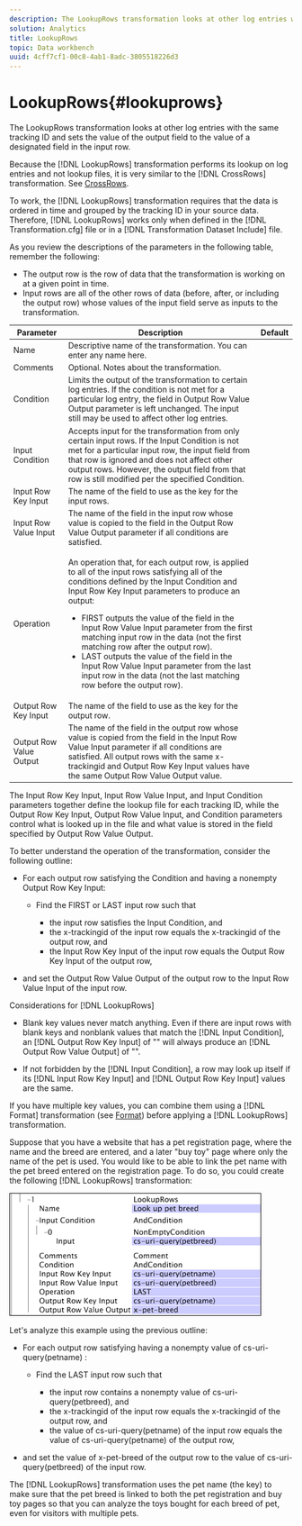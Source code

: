 ```yaml
---
description: The LookupRows transformation looks at other log entries with the same tracking ID and sets the value of the output field to the value of a designated field in the input row.
solution: Analytics
title: LookupRows
topic: Data workbench
uuid: 4cff7cf1-00c8-4ab1-8adc-3805518226d3
---
```


# LookupRows{#lookuprows}

The LookupRows transformation looks at other log entries with the same tracking ID and sets the value of the output field to the value of a designated field in the input row.

Because the [!DNL LookupRows] transformation performs its lookup on log entries and not lookup files, it is very similar to the [!DNL CrossRows] transformation. See [CrossRows](../../../../../home/c-dataset-const-proc/c-data-trans/c-transf-types/c-standard-transf/c-crossrows.md#concept-fcace08804f54db397ed631cc13ff4f2).

To work, the [!DNL LookupRows] transformation requires that the data is ordered in time and grouped by the tracking ID in your source data. Therefore, [!DNL LookupRows] works only when defined in the [!DNL Transformation.cfg] file or in a [!DNL Transformation Dataset Include] file.

As you review the descriptions of the parameters in the following table, remember the following:

* The output row is the row of data that the transformation is working on at a given point in time. 
* Input rows are all of the other rows of data (before, after, or including the output row) whose values of the input field serve as inputs to the transformation.

<table id="table_AB68A89ECD5C45F39B8433F994BBD7D8"> 
 <thead> 
  <tr> 
   <th colname="col1" class="entry"> Parameter </th> 
   <th colname="col2" class="entry"> Description </th> 
   <th colname="col3" class="entry"> Default </th> 
  </tr> 
 </thead>
 <tbody> 
  <tr> 
   <td colname="col1"> Name </td> 
   <td colname="col2"> Descriptive name of the transformation. You can enter any name here. </td> 
   <td colname="col3"> </td> 
  </tr> 
  <tr> 
   <td colname="col1"> Comments </td> 
   <td colname="col2"> Optional. Notes about the transformation. </td> 
   <td colname="col3"> </td> 
  </tr> 
  <tr> 
   <td colname="col1"> Condition </td> 
   <td colname="col2"> Limits the output of the transformation to certain log entries. If the condition is not met for a particular log entry, the field in Output Row Value Output parameter is left unchanged. The input still may be used to affect other log entries. </td> 
   <td colname="col3"> </td> 
  </tr> 
  <tr> 
   <td colname="col1"> Input Condition </td> 
   <td colname="col2">Accepts input for the transformation from only certain input rows. If the <span class="wintitle"> Input</span> Condition is not met for a particular input row, the input field from that row is ignored and does not affect other output rows. However, the output field from that row is still modified per the specified Condition. </td> 
   <td colname="col3"> </td> 
  </tr> 
  <tr> 
   <td colname="col1"> Input Row Key Input </td> 
   <td colname="col2"> The name of the field to use as the key for the input rows. </td> 
   <td colname="col3"> </td> 
  </tr> 
  <tr> 
   <td colname="col1"> Input Row Value Input </td> 
   <td colname="col2"> The name of the field in the input row whose value is copied to the field in the Output Row Value Output parameter if all conditions are satisfied. </td> 
   <td colname="col3"> </td> 
  </tr> 
  <tr> 
   <td colname="col1"> Operation </td> 
   <td colname="col2"> <p>An operation that, for each output row, is applied to all of the input rows satisfying all of the conditions defined by the <span class="wintitle"> Input</span> Condition and Input Row Key Input parameters to produce an output: 
     <ul id="ul_16FB152CB558497794DDED72A2F05CDD"> 
      <li id="li_22DA9F814E4E42D0B21E90B63A2A7A0E"> FIRST outputs the value of the field in the Input Row Value Input parameter from the first matching input row in the data (not the first matching row after the output row). </li> 
      <li id="li_45E00C3DE0494A1CB5C09B942088F161"> LAST outputs the value of the field in the Input Row Value Input parameter from the last input row in the data (not the last matching row before the output row). </li> 
     </ul> </p> </td> 
   <td colname="col3"> </td> 
  </tr> 
  <tr> 
   <td colname="col1"> Output Row Key Input </td> 
   <td colname="col2"> The name of the field to use as the key for the output row. </td> 
   <td colname="col3"> </td> 
  </tr> 
  <tr> 
   <td colname="col1"> Output Row Value Output </td> 
   <td colname="col2">The name of the field in the output row whose value is copied from the field in the Input Row Value Input parameter if all conditions are satisfied. All output rows with the same x-trackingid and <span class="wintitle"> Output Row Key Input </span>values have the same <span class="wintitle"> Output Row Value Output</span> value. </td> 
   <td colname="col3"> </td> 
  </tr> 
 </tbody> 
</table>

The Input Row Key Input, Input Row Value Input, and Input Condition parameters together define the lookup file for each tracking ID, while the Output Row Key Input, Output Row Value Input, and Condition parameters control what is looked up in the file and what value is stored in the field specified by Output Row Value Output.

To better understand the operation of the transformation, consider the following outline:

* For each output row satisfying the Condition and having a nonempty Output Row Key Input:

    * Find the FIRST or LAST input row such that

        * the input row satisfies the Input Condition, and 
        * the x-trackingid of the input row equals the x-trackingid of the output row, and 
        * the Input Row Key Input of the input row equals the Output Row Key Input of the output row,

* and set the Output Row Value Output of the output row to the Input Row Value Input of the input row.

Considerations for [!DNL LookupRows]

* Blank key values never match anything. Even if there are input rows with blank keys and nonblank values that match the [!DNL Input Condition], an [!DNL Output Row Key Input] of "" will always produce an [!DNL Output Row Value Output] of "". 

* If not forbidden by the [!DNL Input Condition], a row may look up itself if its [!DNL Input Row Key Input] and [!DNL Output Row Key Input] values are the same.

If you have multiple key values, you can combine them using a [!DNL Format] transformation (see [Format](../../../../../home/c-dataset-const-proc/c-data-trans/c-transf-types/c-standard-transf/c-format.md#concept-3de04869181e4694ab072b092186684b)) before applying a [!DNL LookupRows] transformation.

Suppose that you have a website that has a pet registration page, where the name and the breed are entered, and a later "buy toy" page where only the name of the pet is used. You would like to be able to link the pet name with the pet breed entered on the registration page. To do so, you could create the following [!DNL LookupRows] transformation:

![](assets/cfg_TransformationType_LookupRows.png)

Let's analyze this example using the previous outline:

* For each output row satisfying having a nonempty value of cs-uri-query(petname) :

    * Find the LAST input row such that

        * the input row contains a nonempty value of cs-uri-query(petbreed), and 
        * the x-trackingid of the input row equals the x-trackingid of the output row, and 
        * the value of cs-uri-query(petname) of the input row equals the value of cs-uri-query(petname) of the output row,

* and set the value of x-pet-breed of the output row to the value of cs-uri-query(petbreed) of the input row.

The [!DNL LookupRows] transformation uses the pet name (the key) to make sure that the pet breed is linked to both the pet registration and buy toy pages so that you can analyze the toys bought for each breed of pet, even for visitors with multiple pets. 
